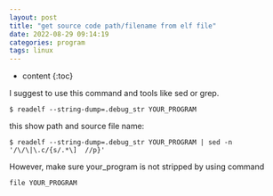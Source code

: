 ```yaml
---
layout: post
title: "get source code path/filename from elf file"
date: 2022-08-29 09:14:19
categories: program
tags: linux
---
```


* content
{:toc}

I suggest to use this command and tools like sed or grep.
``` shell
$ readelf --string-dump=.debug_str YOUR_PROGRAM
```

this show path and source file name:
``` shell
$ readelf --string-dump=.debug_str YOUR_PROGRAM | sed -n '/\/\|\.c/{s/.*\]  //p}'
```

However, make sure your_program is not stripped by using command
``` shell
file YOUR_PROGRAM
```